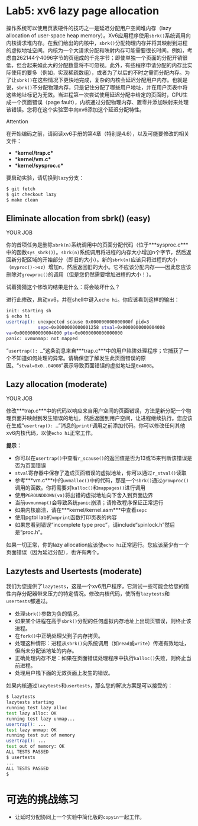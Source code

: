 # Lab5: xv6 lazy page allocation

操作系统可以使用页表硬件的技巧之一是延迟分配用户空间堆内存（lazy allocation of user-space heap memory）。Xv6应用程序使用`sbrk()`系统调用向内核请求堆内存。在我们给出的内核中，`sbrk()`分配物理内存并将其映射到进程的虚拟地址空间。内核为一个大请求分配和映射内存可能需要很长时间。例如，考虑由262144个4096字节的页组成的千兆字节；即使单独一个页面的分配开销很低，但合起来如此大的分配数量将不可忽视。此外，有些程序申请分配的内存比实际使用的要多（例如，实现稀疏数组），或者为了以后的不时之需而分配内存。为了让`sbrk()`在这些情况下更快地完成，复杂的内核会延迟分配用户内存。也就是说，`sbrk()`不分配物理内存，只是记住分配了哪些用户地址，并在用户页表中将这些地址标记为无效。当进程第一次尝试使用延迟分配中给定的页面时，CPU生成一个页面错误（page fault），内核通过分配物理内存、置零并添加映射来处理该错误。您将在这个实验室中向xv6添加这个延迟分配特性。



 Attention

在开始编码之前，请阅读xv6手册的第4章（特别是4.6），以及可能要修改的相关文件：

- ***kernel/trap.c\***
- ***kernel/vm.c\***
- ***kernel/sysproc.c\***

要启动实验，请切换到`lazy`分支：

```bash
$ git fetch
$ git checkout lazy
$ make clean
```

## Eliminate allocation from sbrk() (easy)



 YOUR JOB

你的首项任务是删除`sbrk(n)`系统调用中的页面分配代码（位于***sysproc.c\***中的函数`sys_sbrk()`）。`sbrk(n)`系统调用将进程的内存大小增加n个字节，然后返回新分配区域的开始部分（即旧的大小）。新的`sbrk(n)`应该只将进程的大小（`myproc()->sz`）增加n，然后返回旧的大小。它不应该分配内存——因此您应该删除对`growproc()`的调用（但是您仍然需要增加进程的大小！）。

试着猜猜这个修改的结果是什么：将会破坏什么？

进行此修改，启动xv6，并在shell中键入`echo hi`。你应该看到这样的输出：

```bash
init: starting sh
$ echo hi
usertrap(): unexpected scause 0x000000000000000f pid=3
            sepc=0x0000000000001258 stval=0x0000000000004008
va=0x0000000000004000 pte=0x0000000000000000
panic: uvmunmap: not mapped
```

“`usertrap(): …`”这条消息来自***trap.c\***中的用户陷阱处理程序；它捕获了一个不知道如何处理的异常。请确保您了解发生此页面错误的原因。“`stval=0x0..04008`”表示导致页面错误的虚拟地址是`0x4008`。

## Lazy allocation (moderate)



 YOUR JOB

修改***trap.c\***中的代码以响应来自用户空间的页面错误，方法是新分配一个物理页面并映射到发生错误的地址，然后返回到用户空间，让进程继续执行。您应该在生成“`usertrap(): …`”消息的`printf`调用之前添加代码。你可以修改任何其他xv6内核代码，以使`echo hi`正常工作。

**提示：**

- 你可以在`usertrap()`中查看`r_scause()`的返回值是否为13或15来判断该错误是否为页面错误
- `stval`寄存器中保存了造成页面错误的虚拟地址，你可以通过`r_stval()`读取
- 参考***vm.c\***中的`uvmalloc()`中的代码，那是一个`sbrk()`通过`growproc()`调用的函数。你将需要对`kalloc()`和`mappages()`进行调用
- 使用`PGROUNDDOWN(va)`将出错的虚拟地址向下舍入到页面边界
- 当前`uvmunmap()`会导致系统`panic`崩溃；请修改程序保证正常运行
- 如果内核崩溃，请在***kernel/kernel.asm\***中查看`sepc`
- 使用pgtbl lab的`vmprint`函数打印页表的内容
- 如果您看到错误“incomplete type proc”，请include“spinlock.h”然后是“proc.h”。

如果一切正常，你的lazy allocation应该使`echo hi`正常运行。您应该至少有一个页面错误（因为延迟分配），也许有两个。

## Lazytests and Usertests (moderate)

我们为您提供了`lazytests`，这是一个xv6用户程序，它测试一些可能会给您的惰性内存分配器带来压力的特定情况。修改内核代码，使所有`lazytests`和`usertests`都通过。

- 处理`sbrk()`参数为负的情况。
- 如果某个进程在高于`sbrk()`分配的任何虚拟内存地址上出现页错误，则终止该进程。
- 在`fork()`中正确处理父到子内存拷贝。
- 处理这种情形：进程从`sbrk()`向系统调用（如`read`或`write`）传递有效地址，但尚未分配该地址的内存。
- 正确处理内存不足：如果在页面错误处理程序中执行`kalloc()`失败，则终止当前进程。
- 处理用户栈下面的无效页面上发生的错误。

如果内核通过`lazytests`和`usertests`，那么您的解决方案是可以接受的：

```bash
$ lazytests
lazytests starting
running test lazy alloc
test lazy alloc: OK
running test lazy unmap...
usertrap(): ...
test lazy unmap: OK
running test out of memory
usertrap(): ...
test out of memory: OK
ALL TESTS PASSED
$ usertests
...
ALL TESTS PASSED
$
```

# 可选的挑战练习

- 让延时分配协同上一个实验中简化版的`copyin`一起工作。